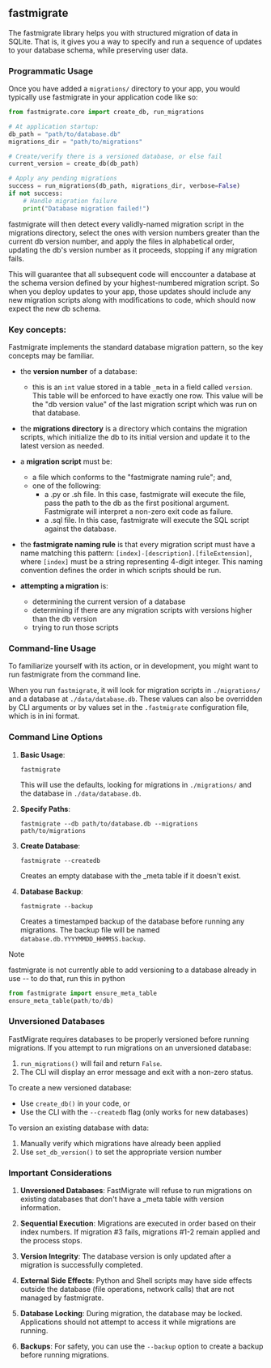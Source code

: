 ## fastmigrate

The fastmigrate library helps you with structured migration of data in SQLite. That is, it gives you a way to specify and run a sequence of updates to your database schema, while preserving user data.

### Programmatic Usage

Once you have added a `migrations/` directory to your app, you would typically use fastmigrate in your application code like so:

```python
from fastmigrate.core import create_db, run_migrations

# At application startup:
db_path = "path/to/database.db"
migrations_dir = "path/to/migrations"

# Create/verify there is a versioned database, or else fail
current_version = create_db(db_path)

# Apply any pending migrations
success = run_migrations(db_path, migrations_dir, verbose=False)
if not success:
    # Handle migration failure
    print("Database migration failed!")
```

fastmigrate will then detect every validly-named migration script in the migrations directory, select the ones with version numbers greater than the current db version number, and apply the files in alphabetical order, updating the db's version number as it proceeds, stopping if any migration fails.

This will guarantee that all subsequent code will enccounter a database at the schema version defined by your highest-numbered migration script. So when you deploy updates to your app, those updates should include any new migration scripts along with modifications to code, which should now expect the new db schema.

### Key concepts:

Fastmigrate implements the standard database migration pattern, so the key concepts may be familiar.

- the **version number** of a database:
  - this is an `int` value stored in a table `_meta` in a field called `version`. This table will be enforced to have exactly one row. This value will be the "db version value" of the last migration script which was run on that database.
  
- the **migrations directory** is a directory which contains the migration scripts, which initialize the db to its initial version and update it to the latest version as needed.

- a **migration script** must be:
  - a file which conforms to the "fastmigrate naming rule"; and,
  - one of the following:
     - a .py or .sh file. In this case, fastmigrate will execute the file, pass the path to the db as the first positional argument. Fastmigrate will interpret a non-zero exit code as failure.
     - a .sql file. In this case, fastmigrate will execute the SQL script against the database.
  
- the **fastmigrate naming rule** is that every migration script must have a name matching this pattern: `[index]-[description].[fileExtension]`, where `[index]` must be a string representing 4-digit integer. This naming convention defines the order in which scripts should be run.

- **attempting a migration** is:
  - determining the current version of a database
  - determining if there are any migration scripts with versions higher than the db version
  - trying to run those scripts

### Command-line Usage

To familiarize yourself with its action, or in development, you might want to run fastmigrate from the command line.

When you run `fastmigrate`, it will look for migration scripts in `./migrations/` and a database at `./data/database.db`. These values can also be overridden by CLI arguments or by values set in the `.fastmigrate` configuration file, which is in ini format.

### Command Line Options

1. **Basic Usage**:
   ```
   fastmigrate
   ```
   This will use the defaults, looking for migrations in `./migrations/` and the database in `./data/database.db`.

2. **Specify Paths**:
   ```
   fastmigrate --db path/to/database.db --migrations path/to/migrations
   ```

3. **Create Database**:
   ```
   fastmigrate --createdb
   ```
   Creates an empty database with the _meta table if it doesn't exist.

4. **Database Backup**:
   ```
   fastmigrate --backup
   ```
   Creates a timestamped backup of the database before running any migrations.
   The backup file will be named `database.db.YYYYMMDD_HHMMSS.backup`.



> [!NOTE]  
> fastmigrate is not currently able to add versioning to a database already in use -- to do that, run this in python
> ```python
> from fastmigrate import ensure_meta_table
> ensure_meta_table(path/to/db)
> ```

### Unversioned Databases

FastMigrate requires databases to be properly versioned before running migrations. If you attempt to run migrations on an unversioned database:

1. `run_migrations()` will fail and return `False`.
2. The CLI will display an error message and exit with a non-zero status.

To create a new versioned database:
- Use `create_db()` in your code, or
- Use the CLI with the `--createdb` flag (only works for new databases)

To version an existing database with data:
1. Manually verify which migrations have already been applied
2. Use `set_db_version()` to set the appropriate version number

### Important Considerations

1. **Unversioned Databases**: FastMigrate will refuse to run migrations on existing databases that don't have a _meta table with version information.

2. **Sequential Execution**: Migrations are executed in order based on their index numbers. If migration #3 fails, migrations #1-2 remain applied and the process stops.

3. **Version Integrity**: The database version is only updated after a migration is successfully completed.

4. **External Side Effects**: Python and Shell scripts may have side effects outside the database (file operations, network calls) that are not managed by fastmigrate.

5. **Database Locking**: During migration, the database may be locked. Applications should not attempt to access it while migrations are running.

6. **Backups**: For safety, you can use the `--backup` option to create a backup before running migrations.

